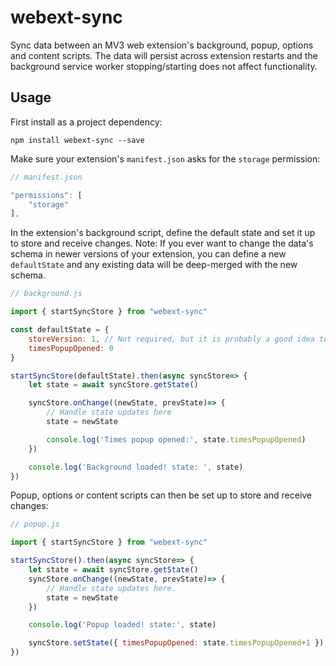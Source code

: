 # webext-sync
Sync data between an MV3 web extension's background, popup, options and content scripts. The data will persist across extension restarts and the background service worker stopping/starting does not affect functionality.

## Usage
First install as a project dependency: 

```npm install webext-sync --save```

Make sure your extension's `manifest.json` asks for the `storage` permission:

```javascript
// manifest.json

"permissions": [
    "storage"
],
```

In the extension's background script, define the default state and set it up to store and receive changes. Note: If you ever want to change the data's schema in newer versions of your extension, you can define a new `defaultState` and any existing data will be deep-merged with the new schema.

```javascript
// background.js

import { startSyncStore } from "webext-sync"

const defaultState = {
    storeVersion: 1, // Not required, but it is probably a good idea to version your store
    timesPopupOpened: 0 
}

startSyncStore(defaultState).then(async syncStore=> {
    let state = await syncStore.getState()

    syncStore.onChange((newState, prevState)=> {
        // Handle state updates here
        state = newState

        console.log('Times popup opened:', state.timesPopupOpened)
    })

    console.log('Background loaded! state: ', state)
})
```

Popup, options or content scripts can then be set up to store and receive changes:

```javascript
// popup.js

import { startSyncStore } from "webext-sync"

startSyncStore().then(async syncStore=> {
    let state = await syncStore.getState()
    syncStore.onChange((newState, prevState)=> {
        // Handle state updates here.
        state = newState
    })

    console.log('Popup loaded! state:', state)

    syncStore.setState({ timesPopupOpened: state.timesPopupOpened+1 })
})
```